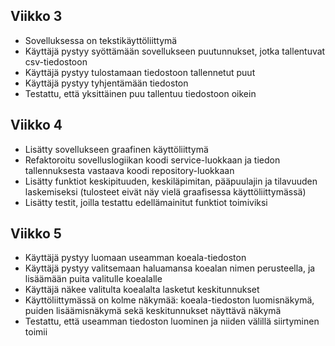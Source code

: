 ## Viikko 3

- Sovelluksessa on tekstikäyttöliittymä
- Käyttäjä pystyy syöttämään sovellukseen puutunnukset, jotka tallentuvat csv-tiedostoon
- Käyttäjä pystyy tulostamaan tiedostoon tallennetut puut
- Käyttäjä pystyy tyhjentämään tiedoston
- Testattu, että yksittäinen puu tallentuu tiedostoon oikein

## Viikko 4

- Lisätty sovellukseen graafinen käyttöliittymä
- Refaktoroitu sovelluslogiikan koodi service-luokkaan ja tiedon tallennuksesta vastaava koodi repository-luokkaan
- Lisätty funktiot keskipituuden, keskiläpimitan, pääpuulajin ja tilavuuden laskemiseksi (tulosteet eivät näy vielä graafisessa käyttöliittymässä)
- Lisätty testit, joilla testattu edellämainitut funktiot toimiviksi

## Viikko 5

- Käyttäjä pystyy luomaan useamman koeala-tiedoston
- Käyttäjä pystyy valitsemaan haluamansa koealan nimen perusteella, ja 
lisäämään puita valitulle koealalle
- Käyttäjä näkee valitulta koealalta lasketut keskitunnukset
- Käyttöliittymässä on kolme näkymää: koeala-tiedoston luomisnäkymä, 
puiden lisäämisnäkymä sekä keskitunnukset näyttävä näkymä
- Testattu, että useamman tiedoston luominen ja niiden välillä siirtyminen 
toimii
